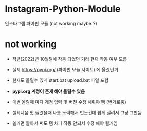# Instagram-Python-Module
인스타그램 파이썬 모듈 (not working maybe..?)

# not working

- 작년(2022)년 10월달에 작동 되었던 거라 현재 작동 여부 모름
- 실제 https://pypi.org/ (파이썬 모듈 사이트) 에 올렸던거
- 현재도 올릴수 있게 start.bat upload.bat 파일 포함

- **pypi.org 계정이 존재 해야 올릴수 있음**
- 매번 올릴때 마다 계정 입력 및 버전 수정 해줘야 됌 (번거로움)

- 셀레니움 맛 들렸을때 나름 노력해서 만든건데 쉽게 질려서 그냥 그만둠 

- 쓸거면 알아서 써도 됌 차피 작동 안되서 수정 해야 될거임


